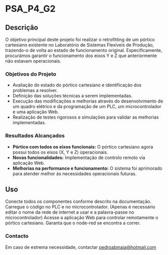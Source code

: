 # PSA_P4_G2
## Descrição
O objetivo principal deste projeto foi realizar o retrofitting de um pórtico cartesiano existente no Laboratório de Sistemas Flexíveis de Produção, trazendo-o de volta ao estado de funcionamento original. Especificamente, procurámos garantir o funcionamento dos eixos Y e Z que anteriormente não estavam operacionais.

### Objetivos do Projeto
 - Avaliação do estado do pórtico cartesiano e identificação dos problemas a resolver.
 - Definição das soluções técnicas a serem implementadas.
 - Execução das modificações e melhorias através do desenvolvimento de um quadro elétrico e da programação de um PLC, um microcontrolador e uma aplicação Web.
 - Realização de testes rigorosos e simulações para validar as melhorias implementadas.

### Resultados Alcançados
 - **Pórtico com todos os eixos funcionais:** O pórtico cartesiano agora possui todos os eixos (X, Y e Z) operacionais.
 - **Novas funcionalidades:** Implementação de controlo remoto via aplicação Web.
 - **Melhorias na performance e funcionamento:** O sistema foi aprimorado para atender melhor às necessidades operacionais futuras.


## Uso
Conecte todos os componentes conforme descrito na documentação.
Carregue o código no PLC e no microcontrolador. (Apenas é necessário editar o nome da rede de internet a usar e a palavra-passe no microcontrolador)
Acesse a aplicação Web para controlar remotamente o pórtico cartesiano. Garanta que o node-red se encontra a correr.

### Contacto
Em caso de estrema necessidade, contactar pedroabmaia@hotmail.com
